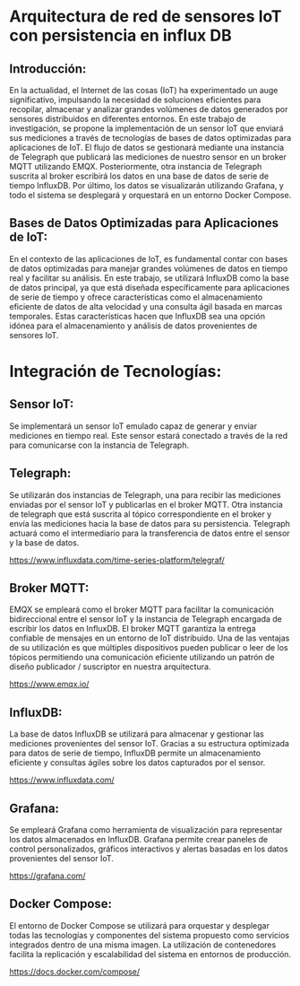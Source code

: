 # Arquitectura de red de sensores IoT con persistencia en influx DB 



## Introducción:
En la actualidad, el Internet de las cosas (IoT) ha experimentado un auge significativo, impulsando la necesidad de soluciones eficientes para recopilar, almacenar y analizar grandes volúmenes de datos generados por sensores distribuidos en diferentes entornos. En este trabajo de investigación, se propone la implementación de un sensor IoT que enviará sus mediciones a través de tecnologías de bases de datos optimizadas para aplicaciones de IoT. El flujo de datos se gestionará mediante una instancia de Telegraph que publicará las mediciones de nuestro sensor en un broker MQTT utilizando EMQX. Posteriormente, otra instancia de Telegraph suscrita al broker escribirá los datos en una base de datos de serie de tiempo InfluxDB. Por último, los datos se visualizarán utilizando Grafana, y todo el sistema se desplegará y orquestará en un entorno Docker Compose.

## Bases de Datos Optimizadas para Aplicaciones de IoT:
En el contexto de las aplicaciones de IoT, es fundamental contar con bases de datos optimizadas para manejar grandes volúmenes de datos en tiempo real y facilitar su análisis. En este trabajo, se utilizará InfluxDB como la base de datos principal, ya que está diseñada específicamente para aplicaciones de serie de tiempo y ofrece características como el almacenamiento eficiente de datos de alta velocidad y una consulta ágil basada en marcas temporales. Estas características hacen que InfluxDB sea una opción idónea para el almacenamiento y análisis de datos provenientes de sensores IoT.


# Integración de Tecnologías:


## Sensor IoT: 
Se implementará un sensor IoT emulado capaz de generar y enviar mediciones en tiempo real. Este sensor estará conectado a través de la red para comunicarse con la instancia de Telegraph. 


## Telegraph: 
Se utilizarán dos instancias de Telegraph, una para recibir las mediciones enviadas por el sensor IoT y publicarlas en el broker MQTT. Otra instancia de telegraph que está suscrita al tópico correspondiente en el broker y envía las mediciones hacia la base de datos para su persistencia. Telegraph actuará como el intermediario para la transferencia de datos entre el sensor y la base de datos.

https://www.influxdata.com/time-series-platform/telegraf/


## Broker MQTT: 
EMQX se empleará como el broker MQTT para facilitar la comunicación bidireccional entre el sensor IoT y la instancia de Telegraph encargada de escribir los datos en InfluxDB. El broker MQTT garantiza la entrega confiable de mensajes en un entorno de IoT distribuido. Una de las ventajas de su utilización es que múltiples dispositivos pueden publicar o leer de los tópicos permitiendo una comunicación eficiente utilizando un patrón de diseño publicador / suscriptor en nuestra arquitectura.

https://www.emqx.io/


## InfluxDB: 
La base de datos InfluxDB se utilizará para almacenar y gestionar las mediciones provenientes del sensor IoT. Gracias a su estructura optimizada para datos de serie de tiempo, InfluxDB permite un almacenamiento eficiente y consultas ágiles sobre los datos capturados por el sensor.

https://www.influxdata.com/


## Grafana: 
Se empleará Grafana como herramienta de visualización para representar los datos almacenados en InfluxDB. Grafana permite crear paneles de control personalizados, gráficos interactivos y alertas basadas en los datos provenientes del sensor IoT.

https://grafana.com/


## Docker Compose: 
El entorno de Docker Compose se utilizará para orquestar y desplegar todas las tecnologías y componentes del sistema propuesto como servicios integrados dentro de una misma imagen. La utilización de contenedores facilita la replicación y escalabilidad del sistema en entornos de producción.

https://docs.docker.com/compose/
